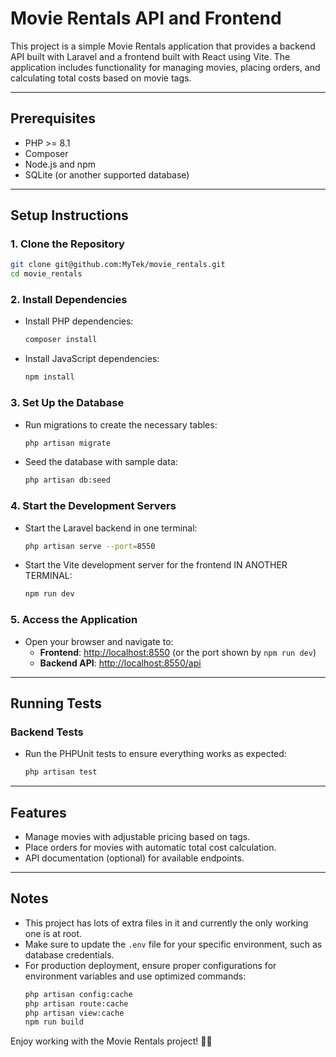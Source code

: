 
# Movie Rentals API and Frontend

This project is a simple Movie Rentals application that provides a backend API built with Laravel and a frontend built with React using Vite. The application includes functionality for managing movies, placing orders, and calculating total costs based on movie tags.

---

## Prerequisites
- PHP >= 8.1
- Composer
- Node.js and npm
- SQLite (or another supported database)

---

## Setup Instructions

### 1. Clone the Repository
```bash
git clone git@github.com:MyTek/movie_rentals.git
cd movie_rentals
```

### 2. Install Dependencies
- Install PHP dependencies:
  ```bash
  composer install
  ```
- Install JavaScript dependencies:
  ```bash
  npm install
  ```

### 3. Set Up the Database
- Run migrations to create the necessary tables:
  ```bash
  php artisan migrate
  ```
- Seed the database with sample data:
  ```bash
  php artisan db:seed
  ```

### 4. Start the Development Servers
- Start the Laravel backend in one terminal:
  ```bash
  php artisan serve --port=8550
  ```
- Start the Vite development server for the frontend IN ANOTHER TERMINAL:
  ```bash
  npm run dev
  ```

### 5. Access the Application
- Open your browser and navigate to:
  - **Frontend**: [http://localhost:8550](http://localhost:8550) (or the port shown by `npm run dev`)
  - **Backend API**: [http://localhost:8550/api](http://localhost:8550/api)

---

## Running Tests
### Backend Tests
- Run the PHPUnit tests to ensure everything works as expected:
  ```bash
  php artisan test
  ```

---

## Features
- Manage movies with adjustable pricing based on tags.
- Place orders for movies with automatic total cost calculation.
- API documentation (optional) for available endpoints.

---

## Notes
- This project has lots of extra files in it and currently the only working one is at root.
- Make sure to update the `.env` file for your specific environment, such as database credentials.
- For production deployment, ensure proper configurations for environment variables and use optimized commands:
  ```bash
  php artisan config:cache
  php artisan route:cache
  php artisan view:cache
  npm run build
  ```

Enjoy working with the Movie Rentals project! 🎥🍿
